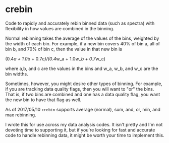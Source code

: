 crebin
======

Code to rapidly and accurately rebin binned data (such as spectra) with flexibility in how values are combined in the binning. 

Normal rebinning takes the average of the values of the bins, weighted by the width of each bin. For example, if a new bin covers 40% of bin a, all of bin b, and 70% of bin c, then the value in that new bin is

(0.4*a + 1.0*b + 0.7*c)/(0.4*w_a + 1.0*w_b + 0.7*w_c)

where a,b, and c are the values in the bins and w_a, w_b, and w_c are the bin widths.

Sometimes, however, you might desire other types of binning. For example, if you are tracking data quality flags, then you will want to "or" the bins. That is, if two bins are combined and one has a data quality flag, you want the new bin to have that flag as well.

As of 2017/05/10 `crebin` supports average (normal), sum, and, or, min, and max rebinning. 

I wrote this for use across my data analysis codes. It isn't pretty and I'm not devoting time to supporting it, but if you're looking for fast and accurate code to handle rebinning data, it might be worth your time to implement this. 


